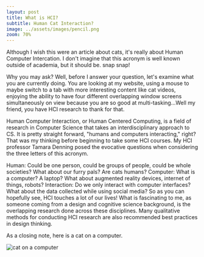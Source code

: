```yaml
---
layout: post
title: What is HCI?
subtitle: Human Cat Interaction?
image: ../assets/images/pencil.png
zoom: 70%
---
```

Although I wish this were an article about cats, it's really about Human Computer Intercation. I don't imagine that this acronym is well known outside of academia, but it should be. snap snap!

Why you may ask? Well, before I answer your question, let's examine what you are currently doing. You are looking at my website, using a mouse to maybe switch to a tab with more interesting content like cat videos, enjoying the ability to have four different overlapping window screens simultaneously on view because you are so good at multi-tasking...Well my friend, you have HCI research to thank for that.

Human Computer Interaction, or Human Centered Computing, is a field of research in Computer Science that takes an interdisciplinary approach to CS. It is pretty straight forward, "humans and computers interacting," right? That was my thinking before beginning to take some HCI courses. My HCI professor Tamara Denning posed the evocative questions when considering the three letters of this acronym.

Human:
Could be one person, could be groups of people, could be whole societies? What about our furry pals? Are cats humans?
Computer:
What is a computer? A laptop? What about augmented reality devices, internet of things, robots?
Interaction:
Do we only interact with computer interfaces? What about the data collected while using social media?
So as you can hopefully see, HCI touches a lot of our lives! What is fascinating to me, as someone coming from a design and cognitive science background, is the overlapping research done across these disciplines. Many qualitative methods for conducting HCI research are also recommended best practices in design thinking.

As a closing note, here is a cat on a computer.
<!-- <img src="https://media.giphy.com/media/JIX9t2j0ZTN9S/giphy.gif" alt="cat on computer" width="60%" /> -->
![cat on a computer](https://media.giphy.com/media/JIX9t2j0ZTN9S/giphy.gif)
